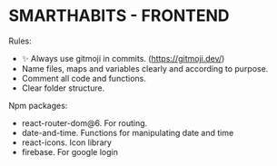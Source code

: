 # SMARTHABITS - FRONTEND

Rules:

-   ✨ Always use gitmoji in commits. (https://gitmoji.dev/)
-   Name files, maps and variables clearly and according to purpose.
-   Comment all code and functions.
-   Clear folder structure.

Npm packages:

-   react-router-dom@6. For routing.
-   date-and-time. Functions for manipulating date and time
-   react-icons. Icon library
-   firebase. For google login
